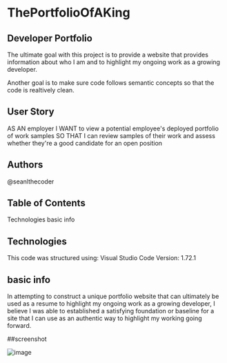 # ThePortfolioOfAKing


## Developer Portfolio

The ultimate goal with this project is to provide a website that provides information about who I am and to highlight my ongoing work as a growing developer.

Another goal is to make sure code follows semantic concepts so that the code is realtively clean.



## User Story

AS AN employer I WANT to view a potential employee's deployed portfolio of work samples SO THAT I can review samples of their work and assess whether they're a good candidate for an open position



## Authors
@seanlthecoder




## Table of Contents
Technologies
basic info



## Technologies
This code was structured using: Visual Studio Code Version: 1.72.1




## basic info
In attempting to construct a unique portfolio website that can ultimately be used as a resume to highlight my ongoing work as a growing developer, I believe I was able to established a satisfying foundation or baseline for a site that I can use as an authentic way to highlight my working going forward.





##screenshot


![image](https://user-images.githubusercontent.com/111099189/198122264-3fa0a427-d997-4f48-99b9-c539e8a1f237.png)
